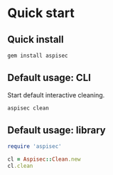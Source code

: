 # Quick start

## Quick install

```bash
gem install aspisec
```

## Default usage: CLI

Start default interactive cleaning.

```bash
aspisec clean
```

## Default usage: library

```ruby
require 'aspisec'

cl = Aspisec::Clean.new
cl.clean
```

